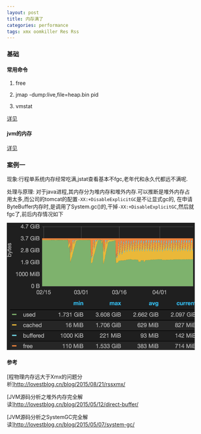 ```yaml
---
layout: post
title: 内存满了
categories: performance
tags: xmx oomkiller Res Rss
---
```


### 基础


#### 常用命令

1.  free

2.  jmap -dump:live,file=heap.bin pid

3.  vmstat

[详见](/2015/12/27/memory_command)

#### jvm的内存


[详见](/2015/09/03/jvm_internal)

### 案例一

现象:行程单系统内存经常吃满,jstat查看基本不fgc,老年代和永久代都远不满呢.

处理与原理: 对于java进程,其内存分为堆内存和堆外内存.可以推断是堆外内存占用太多,而公司的tomcat的配置`-XX:+DisableExplicitGC`是不让显式gc的,
在申请ByteBuffer内存时,是调用了System.gc()的,干掉`-XX:+DisableExplicitGC`,然后就fgc了,前后内存情况如下

![内存1](/images/performance/memory_full_1.png)

#### 参考

[程物理内存远大于Xmx的问题分析]<http://lovestblog.cn/blog/2015/08/21/rssxmx/>

[JVM源码分析之堆外内存完全解读]<http://lovestblog.cn/blog/2015/05/12/direct-buffer/>

[JVM源码分析之SystemGC完全解读]<http://lovestblog.cn/blog/2015/05/07/system-gc/>